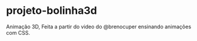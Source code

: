 # projeto-bolinha3d
Animação 3D, Feita a partir do video do @brenocuper ensinando animações com CSS.
